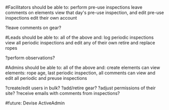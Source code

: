 #Facilitators should be able to:
perform pre-use inspections
leave comments on elements
view that day's pre-use inspection, and edit pre-use inspections
edit their own account

?leave comments on gear?

#Leads should be able to:
all of the above and:
log periodic inspections
view all periodic inspections and edit any of their own
retire and replace ropes

?perform observations?

#Admins should be able to:
all of the above and:
create elements
can view elements: rope age, last periodic inspection, all comments
can view and edit all periodic and preuse inspections

?create/edit users in bulk?
?add/retire gear?
?adjust permissions of their site?
?receive emails with comments from inspections?


#future:
Devise
ActiveAdmin
